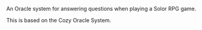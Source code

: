 An Oracle system for answering questions when playing a Solor RPG game.

This is based on the Cozy Oracle System.


